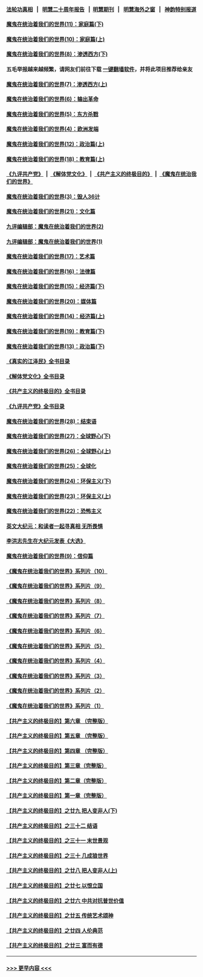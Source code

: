 #### [法轮功真相](https://github.com/gfw-breaker/truth/blob/master/README.md?t=0) &nbsp;&nbsp;|&nbsp;&nbsp; [明慧二十周年报告](https://github.com/gfw-breaker/mh-reports/blob/master/README.md?t=0) &nbsp;&nbsp;|&nbsp;&nbsp;[明慧期刊](https://github.com/gfw-breaker/mh-qikan) &nbsp;&nbsp;|&nbsp;&nbsp; [明慧海外之窗](https://github.com/gfw-breaker/mh-news/blob/master/README.md?t=0) &nbsp;&nbsp;|&nbsp;&nbsp; [神韵特别报道](https://github.com/gfw-breaker/mh-news/blob/master/shenyun.md?t=0)
#### [魔鬼在统治着我们的世界(11)：家庭篇(下)](../pages/nsc422/n10440961.md?t=12262143) 
#### [魔鬼在统治着我们的世界(10)：家庭篇(上)](../pages/nsc422/n10435448.md?t=12262143) 
#### [魔鬼在统治着我们的世界(8)：渗透西方(下)](../pages/nsc422/n10429603.md?t=12262143) 
#### 五毛举报越来越频繁，请网友们前往下载 [一键翻墙软件](https://github.com/gfw-breaker/ssr-accounts)，并将此项目推荐给亲友
#### [魔鬼在统治着我们的世界(7)：渗透西方(上)](../pages/nsc422/n10426013.md?t=12262143) 
#### [魔鬼在统治着我们的世界(6)：输出革命](../pages/nsc422/n10421536.md?t=12262143) 
#### [魔鬼在统治着我们的世界(5)：东方杀戮](../pages/nsc422/n10417707.md?t=12262143) 
#### [魔鬼在统治着我们的世界(4)：欧洲发端](../pages/nsc422/n10414890.md?t=12262143) 
#### [魔鬼在统治着我们的世界(12)：政治篇(上)](../pages/nsc422/n10444576.md?t=12262143) 
#### [魔鬼在统治着我们的世界(18)：教育篇(上)](../pages/nsc422/n10526970.md?t=12262143) 
#### [《九评共产党》](https://github.com/begood0513/9ping.md/blob/master/README.md) &nbsp;|&nbsp; [《解体党文化》](../../../../jtdwh.md/blob/master/README.md)  &nbsp;|&nbsp; [《共产主义的终极目的》](../../../../gczydzjmd.md/blob/master/README.md) &nbsp;|&nbsp; [《魔鬼在统治我们的世界》](../../../../mgztzwmdsj.md/blob/master/README.md) 
#### [魔鬼在统治着我们的世界(3)：毁人36计](../pages/nsc422/n10411583.md?t=12262143) 
#### [魔鬼在统治着我们的世界(21)：文化篇](../pages/nsc422/n10597706.md?t=12262143) 
#### [九评编辑部：魔鬼在统治着我们的世界(2)](../pages/nsc422/n10410036.md?t=12262143) 
#### [九评编辑部：魔鬼在统治着我们的世界(1)](../pages/nsc422/n10406825.md?t=12262143) 
#### [魔鬼在统治着我们的世界(17)：艺术篇](../pages/nsc422/n10499093.md?t=12262143) 
#### [魔鬼在统治着我们的世界(16)：法律篇](../pages/nsc422/n10485969.md?t=12262143) 
#### [魔鬼在统治着我们的世界(15)：经济篇(下)](../pages/nsc422/n10469975.md?t=12262143) 
#### [魔鬼在统治着我们的世界(20)：媒体篇](../pages/nsc422/n10586579.md?t=12262143) 
#### [魔鬼在统治着我们的世界(14)：经济篇(上)](../pages/nsc422/n10457370.md?t=12262143) 
#### [魔鬼在统治着我们的世界(19)：教育篇(下)](../pages/nsc422/n10564808.md?t=12262143) 
#### [魔鬼在统治着我们的世界(13)：政治篇(下)](../pages/nsc422/n10448270.md?t=12262143) 
#### [《真实的江泽民》全书目录](../pages/nsc422/n13721399.md?t=12262143) 
#### [《解体党文化》全书目录](../pages/nsc422/n13721157.md?t=12262143) 
#### [《共产主义的终极目的》全书目录](../pages/nsc422/n13721048.md?t=12262143) 
#### [《九评共产党》全书目录](../pages/nsc422/n13708085.md?t=12262143) 
#### [魔鬼在统治着我们的世界(28)：结束语](../pages/nsc422/n10936246.md?t=12262143) 
#### [魔鬼在统治着我们的世界(27)：全球野心(下)](../pages/nsc422/n10928319.md?t=12262143) 
#### [魔鬼在统治着我们的世界(26)：全球野心(上)](../pages/nsc422/n10900318.md?t=12262143) 
#### [魔鬼在统治着我们的世界(25)：全球化](../pages/nsc422/n10788205.md?t=12262143) 
#### [魔鬼在统治着我们的世界(24)：环保主义(下)](../pages/nsc422/n10695307.md?t=12262143) 
#### [魔鬼在统治着我们的世界(23)：环保主义(上)](../pages/nsc422/n10688613.md?t=12262143) 
#### [魔鬼在统治着我们的世界(22)：恐怖主义](../pages/nsc422/n10614727.md?t=12262143) 
#### [英文大纪元：和读者一起寻真相 无所畏惧](../pages/nsc422/n12542027.md?t=12262143) 
#### [李洪志先生在大纪元发表《大选》](../pages/nsc422/n12534746.md?t=12262143) 
#### [魔鬼在统治着我们的世界(9)：信仰篇](../pages/nsc422/n10432159.md?t=12262143) 
#### [《魔鬼在统治着我们的世界》系列片（10）](../pages/nsc422/n12292670.md?t=12262143) 
#### [《魔鬼在统治着我们的世界》系列片（9）](../pages/nsc422/n12290859.md?t=12262143) 
#### [《魔鬼在统治着我们的世界》系列片（8）](../pages/nsc422/n12287445.md?t=12262143) 
#### [《魔鬼在统治着我们的世界》系列片（7）](../pages/nsc422/n12283425.md?t=12262143) 
#### [《魔鬼在统治着我们的世界》系列片（6）](../pages/nsc422/n12282314.md?t=12262143) 
#### [《魔鬼在统治着我们的世界》系列片（5）](../pages/nsc422/n12281419.md?t=12262143) 
#### [《魔鬼在统治着我们的世界》系列片（4）](../pages/nsc422/n12274024.md?t=12262143) 
#### [《魔鬼在统治着我们的世界》系列片（3）](../pages/nsc422/n12271322.md?t=12262143) 
#### [《魔鬼在统治着我们的世界》系列片（2）](../pages/nsc422/n12269049.md?t=12262143) 
#### [《魔鬼在统治着我们的世界》系列片（1）](../pages/nsc422/n12267575.md?t=12262143) 
#### [【共产主义的终极目的】第六章 （完整版）](../pages/nsc422/n11428913.md?t=12262143) 
#### [【共产主义的终极目的】第五章 （完整版）](../pages/nsc422/n11428912.md?t=12262143) 
#### [【共产主义的终极目的】第四章 （完整版）](../pages/nsc422/n11428907.md?t=12262143) 
#### [【共产主义的终极目的】第三章（完整版）](../pages/nsc422/n11428848.md?t=12262143) 
#### [【共产主义的终极目的】第二章（完整版）](../pages/nsc422/n11428831.md?t=12262143) 
#### [【共产主义的终极目的】第一章（完整版）](../pages/nsc422/n11417651.md?t=12262143) 
#### [【共产主义的终极目的】之廿九 把人变非人(下)](../pages/nsc422/n11344140.md?t=12262143) 
#### [【共产主义的终极目的】之三十二 结语](../pages/nsc422/n11360535.md?t=12262143) 
#### [【共产主义的终极目的】之三十一 末世景观](../pages/nsc422/n11351129.md?t=12262143) 
#### [【共产主义的终极目的】之三十 几成狼世界](../pages/nsc422/n11348280.md?t=12262143) 
#### [【共产主义的终极目的】之廿八 把人变非人(上)](../pages/nsc422/n11340492.md?t=12262143) 
#### [【共产主义的终极目的】之廿七 以恨立国](../pages/nsc422/n11336944.md?t=12262143) 
#### [【共产主义的终极目的】之廿六 中共对抗普世价值](../pages/nsc422/n11324785.md?t=12262143) 
#### [【共产主义的终极目的】之廿五 传统艺术颂神](../pages/nsc422/n11296396.md?t=12262143) 
#### [【共产主义的终极目的】之廿四 人伦典范](../pages/nsc422/n11296397.md?t=12262143) 
#### [【共产主义的终极目的】之廿三 富而有德](../pages/nsc422/n11283598.md?t=12262143) 

----
#### [ >>> 更早内容 <<< ](../indexes/nsc422-earlier.md)
